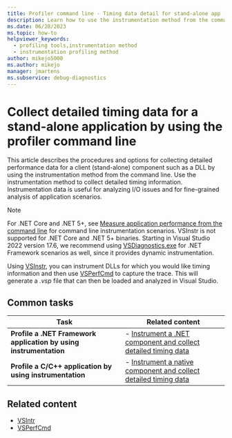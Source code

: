 ```yaml
---
title: Profiler command line - Timing data detail for stand-alone app
description: Learn how to use the instrumentation method from the command line to collect detailed performance data for a stand-alone component.
ms.date: 06/28/2023
ms.topic: how-to
helpviewer_keywords: 
  - profiling tools,instrumentation method
  - instrumentation profiling method
author: mikejo5000
ms.author: mikejo
manager: jmartens
ms.subservice: debug-diagnostics
---
```

# Collect detailed timing data for a stand-alone application by using the profiler command line


This article describes the procedures and options for collecting detailed performance data for a client (stand-alone) component such as a DLL by using the instrumentation method from the command line. Use the instrumentation method to collect detailed timing information. Instrumentation data is useful for analyzing I/O issues and for fine-grained analysis of application scenarios.

> [!NOTE]
> For .NET Core and .NET 5+, see [Measure application performance from the command line](../profiling/profile-apps-from-command-line.md) for command line instrumentation scenarios. VSInstr is not supported for .NET Core and .NET 5+ binaries. Starting in Visual Studio 2022 version 17.6, we recommend using [VSDiagnostics.exe](../profiling/profile-apps-from-command-line.md) for .NET Framework scenarios as well, since it provides dynamic instrumentation.

Using [VSInstr](../profiling/vsinstr.md), you can instrument DLLs for which you would like timing information and then use [VSPerfCmd](../profiling/vsperfcmd.md) to capture the trace. This will generate a *.vsp* file that can then be loaded and analyzed in Visual Studio.

## Common tasks

|Task|Related content|
|----------|---------------------|
|**Profile a .NET Framework application by using instrumentation**|-   [Instrument a .NET component and collect detailed timing data](../profiling/instrument-dotnet-framework-component-and-collect-timing-data.md)|
|**Profile a C/C++ application by using instrumentation**|-   [Instrument a native component and collect detailed timing data](../profiling/instrument-native-component-and-collect-timing-data.md)|

## Related content

- [VSIntr](../profiling/vsinstr.md)
- [VSPerfCmd](../profiling/vsperfcmd.md)
